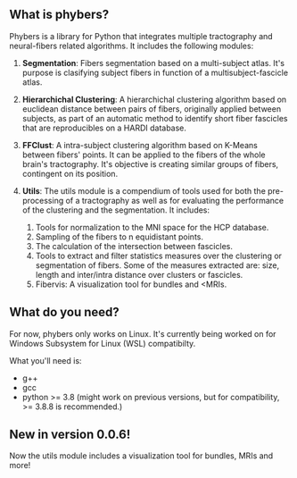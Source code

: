 ## What is phybers?

Phybers is a library for Python that integrates multiple tractography and neural-fibers related algorithms. It includes the following modules:

1. **Segmentation**: Fibers segmentation based on a multi-subject atlas. It's purpose is clasifying subject fibers in function of a multisubject-fascicle atlas.

2. **Hierarchichal Clustering**: A hierarchichal clustering algorithm based on euclidean distance between pairs of fibers, originally applied between subjects, as part of an automatic method to identify short fiber fascicles that are reproducibles on a HARDI database.

3. **FFClust**: A intra-subject clustering algorithm based on K-Means between fibers' points. It can be applied to the fibers of the whole brain's tractography. It's objective is creating similar groups of fibers, contingent on its position.

4. **Utils**: The utils module is a compendium of tools used for both the pre-processing of a tractography as well as for evaluating the performance of the clustering and the segmentation. It includes:

    1. Tools for normalization to the MNI space for the HCP database.
    2. Sampling of the fibers to n equidistant points.
    3. The calculation of the intersection between fascicles.
    4. Tools to extract and filter statistics measures over the clustering or segmentation of fibers. Some of the measures extracted are: size, length and inter/intra distance over clusters or fascicles.
    5. Fibervis: A visualization tool for bundles and <MRIs.

## What do you need?

For now, phybers only works on Linux. It's currently being worked on for Windows Subsystem for Linux (WSL) compatibilty.

What you'll need is:

- g++
- gcc
- python >= 3.8 (might work on previous versions, but for compatibility, >= 3.8.8 is recommended.)

## New in version 0.0.6!

Now the utils module includes a visualization tool for bundles, MRIs and more!
